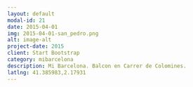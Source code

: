 ```yaml
---
layout: default
modal-id: 21
date: 2015-04-01
img: 2015-04-01-san_pedro.png
alt: image-alt
project-date: 2015
client: Start Bootstrap
category: mibarcelona
description: Mi Barcelona. Balcon en Carrer de Colomines.
latlng: 41.385983,2.17931
---
```

